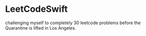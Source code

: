 # LeetCodeSwift
challenging myself to completely 30 leetcode problems before the Quarantine is lifted in Los Angeles. 
